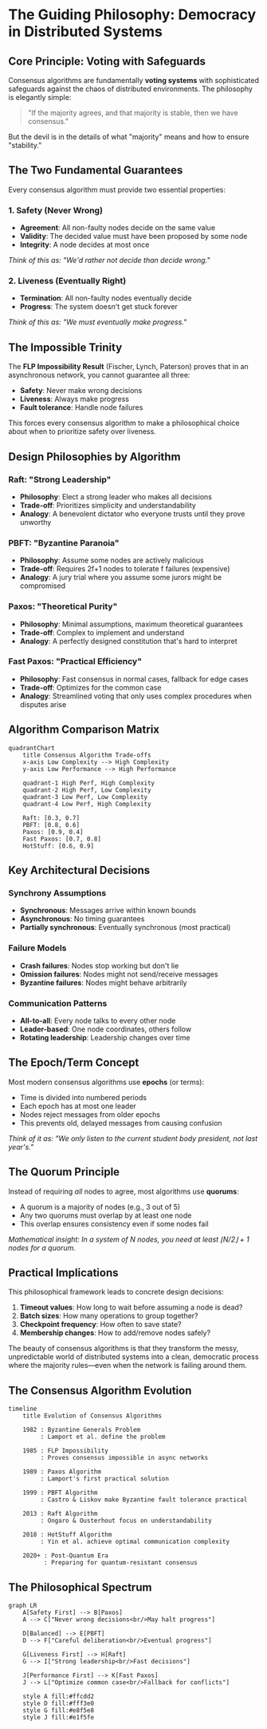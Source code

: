 # The Guiding Philosophy: Democracy in Distributed Systems

## Core Principle: Voting with Safeguards

Consensus algorithms are fundamentally **voting systems** with sophisticated safeguards against the chaos of distributed environments. The philosophy is elegantly simple:

> "If the majority agrees, and that majority is stable, then we have consensus."

But the devil is in the details of what "majority" means and how to ensure "stability."

## The Two Fundamental Guarantees

Every consensus algorithm must provide two essential properties:

### 1. **Safety** (Never Wrong)
- **Agreement**: All non-faulty nodes decide on the same value
- **Validity**: The decided value must have been proposed by some node
- **Integrity**: A node decides at most once

*Think of this as: "We'd rather not decide than decide wrong."*

### 2. **Liveness** (Eventually Right)
- **Termination**: All non-faulty nodes eventually decide
- **Progress**: The system doesn't get stuck forever

*Think of this as: "We must eventually make progress."*

## The Impossible Trinity

The **FLP Impossibility Result** (Fischer, Lynch, Paterson) proves that in an asynchronous network, you cannot guarantee all three:
- **Safety**: Never make wrong decisions
- **Liveness**: Always make progress
- **Fault tolerance**: Handle node failures

This forces every consensus algorithm to make a philosophical choice about when to prioritize safety over liveness.

## Design Philosophies by Algorithm

### **Raft**: "Strong Leadership"
- **Philosophy**: Elect a strong leader who makes all decisions
- **Trade-off**: Prioritizes simplicity and understandability
- **Analogy**: A benevolent dictator who everyone trusts until they prove unworthy

### **PBFT**: "Byzantine Paranoia"
- **Philosophy**: Assume some nodes are actively malicious
- **Trade-off**: Requires 2f+1 nodes to tolerate f failures (expensive)
- **Analogy**: A jury trial where you assume some jurors might be compromised

### **Paxos**: "Theoretical Purity"
- **Philosophy**: Minimal assumptions, maximum theoretical guarantees
- **Trade-off**: Complex to implement and understand
- **Analogy**: A perfectly designed constitution that's hard to interpret

### **Fast Paxos**: "Practical Efficiency"
- **Philosophy**: Fast consensus in normal cases, fallback for edge cases
- **Trade-off**: Optimizes for the common case
- **Analogy**: Streamlined voting that only uses complex procedures when disputes arise

## Algorithm Comparison Matrix

```mermaid
quadrantChart
    title Consensus Algorithm Trade-offs
    x-axis Low Complexity --> High Complexity
    y-axis Low Performance --> High Performance
    
    quadrant-1 High Perf, High Complexity
    quadrant-2 High Perf, Low Complexity
    quadrant-3 Low Perf, Low Complexity
    quadrant-4 Low Perf, High Complexity
    
    Raft: [0.3, 0.7]
    PBFT: [0.8, 0.6]
    Paxos: [0.9, 0.4]
    Fast Paxos: [0.7, 0.8]
    HotStuff: [0.6, 0.9]
```

## Key Architectural Decisions

### **Synchrony Assumptions**
- **Synchronous**: Messages arrive within known bounds
- **Asynchronous**: No timing guarantees
- **Partially synchronous**: Eventually synchronous (most practical)

### **Failure Models**
- **Crash failures**: Nodes stop working but don't lie
- **Omission failures**: Nodes might not send/receive messages
- **Byzantine failures**: Nodes might behave arbitrarily

### **Communication Patterns**
- **All-to-all**: Every node talks to every other node
- **Leader-based**: One node coordinates, others follow
- **Rotating leadership**: Leadership changes over time

## The Epoch/Term Concept

Most modern consensus algorithms use **epochs** (or terms):
- Time is divided into numbered periods
- Each epoch has at most one leader
- Nodes reject messages from older epochs
- This prevents old, delayed messages from causing confusion

*Think of it as: "We only listen to the current student body president, not last year's."*

## The Quorum Principle

Instead of requiring *all* nodes to agree, most algorithms use **quorums**:
- A quorum is a majority of nodes (e.g., 3 out of 5)
- Any two quorums must overlap by at least one node
- This overlap ensures consistency even if some nodes fail

*Mathematical insight: In a system of N nodes, you need at least ⌊N/2⌋ + 1 nodes for a quorum.*

## Practical Implications

This philosophical framework leads to concrete design decisions:

1. **Timeout values**: How long to wait before assuming a node is dead?
2. **Batch sizes**: How many operations to group together?
3. **Checkpoint frequency**: How often to save state?
4. **Membership changes**: How to add/remove nodes safely?

The beauty of consensus algorithms is that they transform the messy, unpredictable world of distributed systems into a clean, democratic process where the majority rules—even when the network is failing around them.

## The Consensus Algorithm Evolution

```mermaid
timeline
    title Evolution of Consensus Algorithms
    
    1982 : Byzantine Generals Problem
         : Lamport et al. define the problem
         
    1985 : FLP Impossibility
         : Proves consensus impossible in async networks
         
    1989 : Paxos Algorithm
         : Lamport's first practical solution
         
    1999 : PBFT Algorithm
         : Castro & Liskov make Byzantine fault tolerance practical
         
    2013 : Raft Algorithm
         : Ongaro & Ousterhout focus on understandability
         
    2018 : HotStuff Algorithm
         : Yin et al. achieve optimal communication complexity
         
    2020+ : Post-Quantum Era
          : Preparing for quantum-resistant consensus
```

## The Philosophical Spectrum

```mermaid
graph LR
    A[Safety First] --> B[Paxos]
    A --> C["Never wrong decisions<br/>May halt progress"]
    
    D[Balanced] --> E[PBFT]
    D --> F["Careful deliberation<br/>Eventual progress"]
    
    G[Liveness First] --> H[Raft]
    G --> I["Strong leadership<br/>Fast decisions"]
    
    J[Performance First] --> K[Fast Paxos]
    J --> L["Optimize common case<br/>Fallback for conflicts"]
    
    style A fill:#ffcdd2
    style D fill:#fff3e0
    style G fill:#e8f5e8
    style J fill:#e1f5fe
```